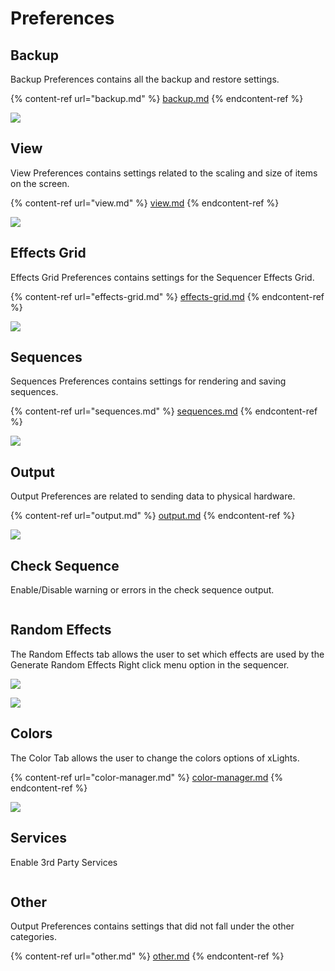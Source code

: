 # Preferences

## Backup

Backup Preferences contains all the backup and restore settings.

{% content-ref url="backup.md" %}
[backup.md](backup.md)
{% endcontent-ref %}

![](<../../../../.gitbook/assets/image (35).png>)

## View

View Preferences contains settings related to the scaling and size of items on the screen.

{% content-ref url="view.md" %}
[view.md](view.md)
{% endcontent-ref %}

![](<../../../../.gitbook/assets/image (872).png>)

## Effects Grid

Effects Grid Preferences contains settings for the Sequencer Effects Grid.

{% content-ref url="effects-grid.md" %}
[effects-grid.md](effects-grid.md)
{% endcontent-ref %}

![](<../../../../.gitbook/assets/image (203).png>)

## Sequences

Sequences Preferences contains settings for rendering and saving sequences.

{% content-ref url="sequences.md" %}
[sequences.md](sequences.md)
{% endcontent-ref %}

![](<../../../../.gitbook/assets/image (31).png>)

## Output

Output Preferences are related to sending data to physical hardware.

{% content-ref url="output.md" %}
[output.md](output.md)
{% endcontent-ref %}

![](<../../../../.gitbook/assets/image (507).png>)

## Check Sequence

Enable/Disable warning or errors in the check sequence output.

<figure><img src="../../../../.gitbook/assets/image (1203).png" alt=""><figcaption></figcaption></figure>

## Random Effects

The Random Effects tab allows the user to set which effects are used by the Generate Random Effects Right click menu option in the sequencer.

![](<../../../../.gitbook/assets/image (220).png>)

![](<../../../../.gitbook/assets/image (256).png>)

## Colors

The Color Tab allows the user to change the colors options of xLights.

{% content-ref url="color-manager.md" %}
[color-manager.md](color-manager.md)
{% endcontent-ref %}

![](<../../../../.gitbook/assets/image (1075).png>)

## Services

Enable 3rd Party Services

<figure><img src="../../../../.gitbook/assets/image (1205).png" alt=""><figcaption></figcaption></figure>



## Other

Output Preferences contains settings that did not fall under the other categories.

{% content-ref url="other.md" %}
[other.md](other.md)
{% endcontent-ref %}

<figure><img src="../../../../.gitbook/assets/image (1204).png" alt=""><figcaption></figcaption></figure>

